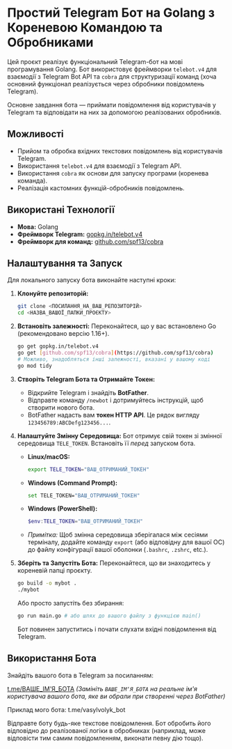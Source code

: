 # Простий Telegram Бот на Golang з Кореневою Командою та Обробниками

Цей проєкт реалізує функціональний Telegram-бот на мові програмування Golang. Бот використовує фреймворки `telebot.v4` для взаємодії з Telegram Bot API та `cobra` для структуризації команд (хоча основний функціонал реалізується через обробники повідомлень Telegram).

Основне завдання бота — приймати повідомлення від користувачів у Telegram та відповідати на них за допомогою реалізованих обробників.

## Можливості

* Прийом та обробка вхідних текстових повідомлень від користувачів Telegram.
* Використання `telebot.v4` для взаємодії з Telegram API.
* Використання `cobra` як основи для запуску програми (коренева команда).
* Реалізація кастомних функцій-обробників повідомлень.

## Використані Технології

* **Мова:** Golang
* **Фреймворк Telegram:** [gopkg.in/telebot.v4](https://pkg.go.dev/gopkg.in/telebot.v4)
* **Фреймворк для команд:** [github.com/spf13/cobra](https://github.com/spf13/cobra)

## Налаштування та Запуск

Для локального запуску бота виконайте наступні кроки:

1.  **Клонуйте репозиторій:**
    ```bash
    git clone <ПОСИЛАННЯ_НА_ВАШ_РЕПОЗИТОРІЙ>
    cd <НАЗВА_ВАШОЇ_ПАПКИ_ПРОЄКТУ>
    ```

2.  **Встановіть залежності:**
    Переконайтеся, що у вас встановлено Go (рекомендовано версію 1.16+).
    ```bash
    go get gopkg.in/telebot.v4
    go get [github.com/spf13/cobra](https://github.com/spf13/cobra)
    # Можливо, знадобляться інші залежності, вказані у вашому коді
    go mod tidy
    ```

3.  **Створіть Telegram Бота та Отримайте Токен:**
    * Відкрийте Telegram і знайдіть **BotFather**.
    * Відправте команду `/newbot` і дотримуйтесь інструкцій, щоб створити нового бота.
    * BotFather надасть вам **токен HTTP API**. Це рядок вигляду `123456789:ABCDefg123456...`.

4.  **Налаштуйте Змінну Середовища:**
    Бот отримує свій токен зі змінної середовища `TELE_TOKEN`. Встановіть її *перед* запуском бота.
    * **Linux/macOS:**
        ```bash
        export TELE_TOKEN="ВАШ_ОТРИМАНИЙ_ТОКЕН"
        ```
    * **Windows (Command Prompt):**
        ```bash
        set TELE_TOKEN="ВАШ_ОТРИМАНИЙ_ТОКЕН"
        ```
    * **Windows (PowerShell):**
        ```powershell
        $env:TELE_TOKEN="ВАШ_ОТРИМАНИЙ_ТОКЕН"
        ```
    * *Примітка:* Щоб змінна середовища зберігалася між сесіями терміналу, додайте команду `export` (або відповідну для вашої ОС) до файлу конфігурації вашої оболонки (`.bashrc`, `.zshrc`, etc.).

5.  **Зберіть та Запустіть Бота:**
    Переконайтеся, що ви знаходитесь у кореневій папці проєкту.
    ```bash
    go build -o mybot .
    ./mybot
    ```
    Або просто запустіть без збирання:
    ```bash
    go run main.go # або шлях до вашого файлу з функцією main()
    ```

    Бот повинен запуститись і почати слухати вхідні повідомлення від Telegram.

## Використання Бота
Знайдіть вашого бота в Telegram за посиланням:

[t.me/ВАШЕ_ІМʼЯ_БОТА](https://t.me/ВАШЕ_ІМʼЯ_БОТА)
*(Замініть `ВАШЕ_ІМʼЯ_БОТА` на реальне ім'я користувача вашого бота, яке ви обрали при створенні через BotFather)*

Приклад мого бота: t.me/vasylvolyk_bot

Відправте боту будь-яке текстове повідомлення. Бот обробить його відповідно до реалізованої логіки в обробниках (наприклад, може відповісти тим самим повідомленням, виконати певну дію тощо).

